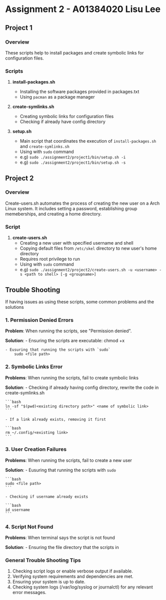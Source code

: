# Assignment 2 - A01384020 Lisu Lee

## Project 1

### Overview
These scripts help to install packages and create symbolic links for configuration files.

### Scripts
1. **install-packages.sh**
    - Installing the software packages provided in packages.txt 
    - Using `pacman` as a package manager

2. **create-symlinks.sh**
    - Creating symbolic links for configuration files
    - Checking if already have config directory

3. **setup.sh**
    - Main script that coordinates the execution of `install-packages.sh` and `create-symlinks.sh`
    - Using with `sudo` command
    - e.g) `sudo ./assignment2/project1/bin/setup.sh -i`   
    - e.g) `sudo ./assignment2/project1/bin/setup.sh -s`   

## Project 2

### Overview
Create-users.sh automates the process of creating the new user on a Arch Linux system. 
It includes setting a password, establishing group memeberships, and creating a home directory.

### Script
1. **create-users.sh**
    - Creating a new user with specified username and shell
    - Copying default files from `/etc/skel` directory to new user's home directory
    - Requires root privilege to run
    - Using with `sudo` command
    - e.g) `sudo ./assignment2/project2/create-users.sh -u <username> -s <path to shell> [-g <groupname>]`

## Trouble Shooting
If having issues as using these scripts, some common problems and the solutions

### 1. Permission Denied Errors

**Problem**: When running the scripts, see "Permission denied".

**Solution**: 
    - Ensuring the scripts are executable:
        chmod +x <file-name>
        

    - Eusuring that running the scripts with `sudo`
        sudo <file path>
        

### 2. Symbolic Links Error

**Problems**: When running the scripts, fail to create symbolic links

**Solution**:
    - Checking if already having config directory, rewrite the code in create-symlinks.sh

    ```bash
    ln -sf "$(pwd)<existing directory path>" <name of symbolic link>
    ```

    - If a link already exists, removing it first

    ```bash
    rm ~/.config/<existing link>
    ```

### 3. User Creation Failures

**Problems**: When running the scripts, fail to create a new user

**Solution**:
    - Eusuring that running the scripts with `sudo`

    ```bash
    sudo <file path>
    ```

    - Checking if username already exists

    ```bash
    id username
    ```

### 4. Script Not Found

**Problems**: When terminal says the script is not found

**Solution**:
    - Ensuring the file directory that the scripts in


### General Trouble Shooting Tips
1. Checking script logs or enable verbose output if available.
2. Verifying system requirements and dependencies are met.
3. Ensuring your system is up to date.
4. Checking system logs (/var/log/syslog or journalctl) for any relevant error messages.



